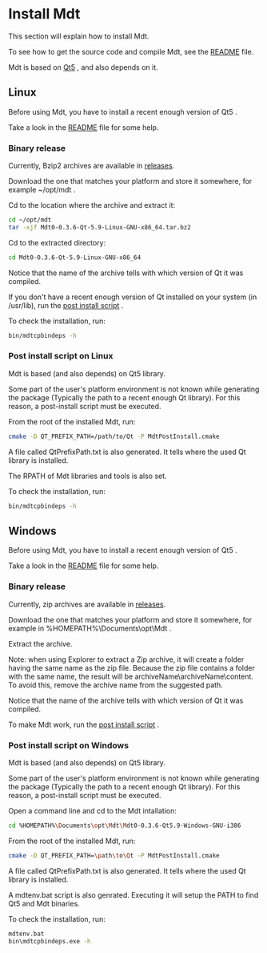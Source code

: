 # Install Mdt

This section will explain how to install Mdt.

To see how to get the source code and compile Mdt,
see the [README](README.md) file.

Mdt is based on [Qt5](https://www.qt.io/) ,
and also depends on it.

## Linux

Before using Mdt, you have to install a recent enough version of Qt5 .

Take a look in the  [README](README.md/#install-qt5-on-linux)
file for some help.

### Binary release

Currently, Bzip2 archives are available
in [releases](https://github.com/scandyna/multidiagtools/releases).

Download the one that matches your platform
and store it somewhere, for example ~/opt/mdt .

Cd to the location where the archive and extract it:
```bash
cd ~/opt/mdt
tar -xjf Mdt0-0.3.6-Qt-5.9-Linux-GNU-x86_64.tar.bz2
```

Cd to the extracted directory:
```bash
cd Mdt0-0.3.6-Qt-5.9-Linux-GNU-x86_64
```

Notice that the name of the archive
tells with which version of Qt it was compiled.

If you don't have a recent enough version of Qt
installed on your system (in /usr/lib),
run the [post install script](#post-install-script-on-linux) .

To check the installation, run:
```bash
bin/mdtcpbindeps -h
```

### Post install script on Linux

Mdt is based (and also depends) on Qt5 library.

Some part of the user's platform environment is not known while generating the package
(Typically the path to a recent enough Qt library).
For this reason, a post-install script must be executed.

From the root of the installed Mdt, run:
```bash
cmake -D QT_PREFIX_PATH=/path/to/Qt -P MdtPostInstall.cmake
```

A file called QtPrefixPath.txt is also generated.
It tells where the used Qt library is installed.

The RPATH of Mdt libraries and tools is also set.

To check the installation, run:
```bash
bin/mdtcpbindeps -h
```

## Windows

Before using Mdt, you have to install a recent enough version of Qt5 .

Take a look in the  [README](README.md/#install-qt5-and-gcc)
file for some help.

### Binary release

Currently, zip archives are available
in [releases](https://github.com/scandyna/multidiagtools/releases).

Download the one that matches your platform and store it somewhere,
for example in %HOMEPATH%\Documents\opt\Mdt .

Extract the archive.

Note: when using Explorer to extract a Zip archive,
it will create a folder having the same name as the zip file.
Because the zip file contains a folder with the same name,
the result will be archiveName\archiveName\content.
To avoid this, remove the archive name from the suggested path.

Notice that the name of the archive
tells with which version of Qt it was compiled.

To make Mdt work,
run the [post install script](#post-install-script-on-windows) .

### Post install script on Windows

Mdt is based (and also depends) on Qt5 library.

Some part of the user's platform environment is not known while generating the package
(Typically the path to a recent enough Qt library).
For this reason, a post-install script must be executed.

Open a command line and cd to the Mdt intallation:
```bash
cd %HOMEPATH%\Documents\opt\Mdt\Mdt0-0.3.6-Qt5.9-Windows-GNU-i386
```

From the root of the installed Mdt, run:
```bash
cmake -D QT_PREFIX_PATH=\path\to\Qt -P MdtPostInstall.cmake
```

A file called QtPrefixPath.txt is also generated.
It tells where the used Qt library is installed.

A mdtenv.bat script is also genrated.
Executing it will setup the PATH to find Qt5 and Mdt binaries.

To check the installation, run:
```bash
mdtenv.bat
bin\mdtcpbindeps.exe -h
```
